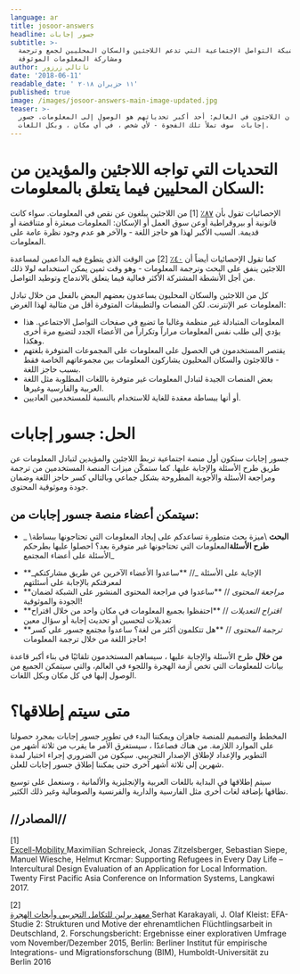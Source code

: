 ```yaml
---
language: ar
title: josoor-answers
headline: جسور إجابات
subtitle: >-
  شبكة التواصل الإجتماعية التي تدعم اللاجئين والسكان المحليين لجمع وترجمة
  ومشاركة المعلومات الموثوقة
author: ناتالي زرزور
date: '2018-06-11'
readable_date: ' ١١ حزيران ٢٠١٨'
published: true
image: /images/josoor-answers-main-image-updated.jpg
teaser: >-
  أينما كان اللاجئون في العالم: أحد أكبر تحدياتهم هو الوصول إلى المعلومات. جسور
  إجابات  سوف تملأ تلك الفجوة - لأي شخص ، في أي مكان ، وبكل اللغات.
---
```

# التحديات التي تواجه اللاجئين والمؤيدين من السكان المحليين فيما يتعلق بالمعلومات:

الإحصائيات تقول بأن [٨٧٪](https://www.excell-mobility.de/wp-content/uploads/2017/11/PACIS_2017_Supporting-Refugees-in-Every-Day-Life-Intercultural-Design-Evaluation_camera-ready.pdf) \[1] من اللاجئين يبلغون عن نقص في المعلومات. سواء كانت قانونية أو بيروقراطية أوعن  سوق العمل أو الإسكان: المعلومات مبعثرة أو متناقضة أو قديمة. السبب الأكبر لهذا هو حاجز اللغة - والآخر هو عدم وجود نظرة عامة على المعلومات.

كما تقول الإحصائيات أيضاً أن [٤٠٪](https://www.bim.hu-berlin.de/media/Studie_EFA2_BIM_11082016_VÖ.pdf) \[2] من الوقت الذي يتطوع فيه الداعمين لمساعدة اللاجئين ينفق على البحث وترجمة المعلومات - وهو وقت ثمين يمكن استخدامه لولا ذلك من أجل الأنشطة المشتركة الأكثر فعالية فيما يتعلق بالاندماج وتوطيد التواصل.

كل من اللاجئين والسكان المحليون يساعدون بعضهم البعض بالفعل من خلال تبادل المعلومات عبر الإنترنت. لكن المنصات والتطبيقات المتوفرة أقل من مثالية لهذا الغرض:

* المعلومات المتبادلة غير منظمة وغالبا ما تضيع في صفحات التواصل الاجتماعي. هذا يؤدي إلى طلب نفس المعلومات مراراً وتكراراً من الأعضاء الجدد لتضيع مرة أخرى وهكذا. 
* يقتصر المستخدمون في الحصول على المعلومات على المجموعات المتوفرة بلغتهم - فاللاجئون والسكان المحليون يشاركون المعلومات بين مجموعاتهم الخاصة فقط بسبب حاجز اللغة.
* بعض المنصات الجيدة لتبادل المعلومات غير متوفرة باللغات المطلوبة مثل اللغة العربية والفارسية وغيرها.
* أو أنها ببساطة معقدة للغاية للاستخدام بالنسبة للمستخدمين العاديين.

# الحل: جسور إجابات

جسور إجابات ستكون أول منصة اجتماعية تربط اللاجئين والمؤيدين لتبادل المعلومات عن طريق طرح الأسئلة  والإجابة عليها. كما ستمكّن ميزات المنصة المستخدمين من ترجمة ومراجعة الأسئلة والأجوبة المطروحة بشكل جماعي وبالتالي كسر حاجز اللغة وضمان جودة وموثوقية المحتوى.

## سيتمكن أعضاء منصة جسور إجابات من:

- **البحث** \\ميزة بحث متطورة تساعدكم على إيجاد المعلومات التي تحتاجونها ببساطة\\
_ **طرح الأسئلة**المعلومات التي تحتاجونها غير متوفرة بعد؟ احصلوا عليها بطرحكم الأسئلة على أعضاء المجتمع_
* **_الإجابة على الأسئلة _// **ساعدوا الأعضاء الآخرين عن طريق مشاركتكم لمعرفتكم بالإجابة على أسئلتهم
* **_مراجعة المحتوى_ // **ساعدوا في مراجعة المحتوى المنشور على الشبكة لضمان الجودة والموثوقية!
* **_اقتراح التعديلات_ // **احتفظوا بجميع المعلومات في مكان واحد من خلال اقتراح تعديلات لتحسين أو تحديث إجابة أو سؤال معين
* **_ترجمة المحتوى_ // **هل تتكلمون أكثر من لغة؟ ساعدوا مجتمع جسور على كسر حاجز اللغة من خلال ترجمة المعلومات!

**من خلال** طرح الأسئلة والإجابة عليها ، سيساهم المستخدمون تلقائيًا في بناء أكبر قاعدة بيانات للمعلومات التي تخص أزمة الهجرة واللجوء في العالم، والتي سيتمكن الجميع من الوصول إليها في كل مكان وبكل اللغات.

# متى سيتم إطلاقها؟

المخطط والتصميم للمنصة جاهزان ويمكننا البدء في تطوير جسور إجابات بمجرد حصولنا على الموارد اللازمة. من هناك فصاعدًا ، سيستغرق الأمر ما يقرب من ثلاثة أشهر من التطوير والإعداد لإطلاق الإصدار التجريبي. سيكون من الضروري إجراء اختبار لمدة شهرين إلى ثلاثة أشهر آخرى حتى يمكننا إطلاق جسور إجابات للعلن.

سيتم إطلاقها في البداية باللغات العربية والإنجليزية والألمانية ، وسنعمل على توسيع نطاقها بإضافة لغات أخرى مثل الفارسية والدارية والفرنسية والصومالية وغير ذلك الكثير.

## **//المصادر//**

\[1]\
[Excell-Mobility
](https://www.excell-mobility.de/wp-content/uploads/2017/11/PACIS_2017_Supporting-Refugees-in-Every-Day-Life-Intercultural-Design-Evaluation_camera-ready.pdf)Maximilian Schreieck, Jonas Zitzelsberger, Sebastian Siepe, Manuel Wiesche, Helmut Krcmar: Supporting Refugees in Every Day Life – Intercultural Design Evaluation of an Application for Local Information. Twenty First Pacific Asia Conference on Information Systems, Langkawi 2017.

\[2]\
[معهد برلين للتكامل التجريبي وأبحاث الهجرة
](https://www.bim.hu-berlin.de/media/Studie_EFA2_BIM_11082016_VÖ.pdf)Serhat Karakayali, J. Olaf Kleist: EFA-Studie 2: Strukturen und Motive der ehrenamtlichen Flüchtlingsarbeit in Deutschland, 2. Forschungsbericht: Ergebnisse einer explorativen Umfrage vom November/Dezember 2015, Berlin: Berliner Institut für empirische Integrations- und Migrationsforschung (BIM), Humboldt-Universität zu Berlin 2016
